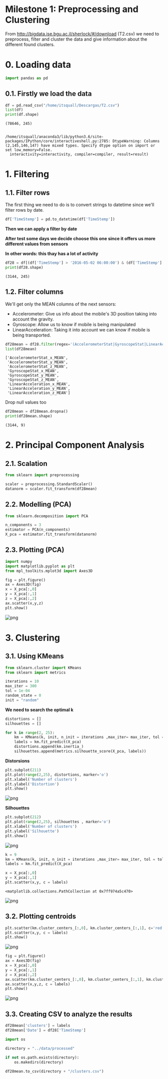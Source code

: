 # Milestone 1: Preprocessing and Clustering

From http://bigdata.ise.bgu.ac.il/sherlock/#/download (T2.csv) we need to preprocess, filter and cluster the data and give information about the different found clusters.

# 0. Loading data


```python
import pandas as pd
```

## 0.1. Firstly we load the data


```python
df = pd.read_csv("/home/itsquall/Descargas/T2.csv")
list(df)
print(df.shape)
```

    (78646, 245)


    /home/itsquall/anaconda3/lib/python3.6/site-packages/IPython/core/interactiveshell.py:2785: DtypeWarning: Columns (2,145,146,147) have mixed types. Specify dtype option on import or set low_memory=False.
      interactivity=interactivity, compiler=compiler, result=result)


# 1. Filtering

## 1.1. Filter rows

The first thing we need to do is to convert strings to datetime since we'll filter rows by date.


```python
df['TimeStemp'] = pd.to_datetime(df['TimeStemp'])
```

**Then we can apply a filter by date**

**After test some days we decide choose this one since it offers us more different values from sensors**

**In other words: this thay has a lot of activity**


```python
df28 = df[(df['TimeStemp'] > '2016-05-02 06:00:00') & (df['TimeStemp'] <= '2016-05-02 23:59:59')]
print(df28.shape)
```

    (3144, 245)


## 1.2. Filter columns

We'll get only the MEAN columns of the next sensors:

- Accelerometer: Give us info about the mobile's 3D position taking into account the gravity.
- Gyroscope: Allow us to know if mobile is being manipulated
- LinearAcceleration: Taking it into account we can know if mobile is being transported.


```python
df28mean = df28.filter(regex='(AccelerometerStat|GyroscopeStat|LinearAcceleration).*_MEAN$', axis=1)
list(df28mean)
```




    ['AccelerometerStat_x_MEAN',
     'AccelerometerStat_y_MEAN',
     'AccelerometerStat_z_MEAN',
     'GyroscopeStat_x_MEAN',
     'GyroscopeStat_y_MEAN',
     'GyroscopeStat_z_MEAN',
     'LinearAcceleration_x_MEAN',
     'LinearAcceleration_y_MEAN',
     'LinearAcceleration_z_MEAN']



Drop null values too


```python
df28mean = df28mean.dropna()
print(df28mean.shape)
```

    (3144, 9)


# 2. Principal Component Analysis
## 2.1. Scalation


```python
from sklearn import preprocessing

scaler = preprocessing.StandardScaler()
datanorm = scaler.fit_transform(df28mean)
```

## 2.2. Modelling (PCA)


```python
from sklearn.decomposition import PCA

n_components = 3
estimator = PCA(n_components)
X_pca = estimator.fit_transform(datanorm)
```

## 2.3. Plotting (PCA)


```python
import numpy
import matplotlib.pyplot as plt
from mpl_toolkits.mplot3d import Axes3D

fig = plt.figure()
ax = Axes3D(fig)
x = X_pca[:,0]
y = X_pca[:,1]
z = X_pca[:,2]
ax.scatter(x,y,z)
plt.show()
```


![png](output_17_0.png)


# 3. Clustering

## 3.1. Using KMeans


```python
from sklearn.cluster import KMeans
from sklearn import metrics

iterations = 10
max_iter = 300 
tol = 1e-04 
random_state = 0
init = "random"
```

**We need to search the optimal k**


```python
distortions = []
silhouettes = []

for k in range(2, 25):
    km = KMeans(k, init, n_init = iterations ,max_iter= max_iter, tol = tol,random_state = random_state)
    labels = km.fit_predict(X_pca)
    distortions.append(km.inertia_)
    silhouettes.append(metrics.silhouette_score(X_pca, labels))
```

**Distorsions**


```python
plt.subplot(211)
plt.plot(range(2,25), distortions, marker='o')
plt.xlabel('Number of clusters')
plt.ylabel('Distortion')
plt.show()
```


![png](output_23_0.png)


**Silhouettes**


```python
plt.subplot(212)
plt.plot(range(2,25), silhouettes , marker='o')
plt.xlabel('Number of clusters')
plt.ylabel('Silhouette')
plt.show()
```


![png](output_25_0.png)



```python
k = 9
km = KMeans(k, init, n_init = iterations ,max_iter= max_iter, tol = tol,random_state = random_state)
labels = km.fit_predict(X_pca)
```


```python
x = X_pca[:,0]
y = X_pca[:,1]
plt.scatter(x,y, c = labels)
```




    <matplotlib.collections.PathCollection at 0x7ff974a5c470>




![png](output_27_1.png)


## 3.2. Plotting centroids


```python
plt.scatter(km.cluster_centers_[:,0], km.cluster_centers_[:,1], c='red',s=100)
plt.scatter(x,y, c = labels)
plt.show()
```


![png](output_29_0.png)



```python
fig = plt.figure()
ax = Axes3D(fig)
x = X_pca[:,0]
y = X_pca[:,1]
z = X_pca[:,2]
ax.scatter(km.cluster_centers_[:,0], km.cluster_centers_[:,1], km.cluster_centers_[:,2], c='red',s=200)
ax.scatter(x,y,z, c = labels)
plt.show()
```


![png](output_30_0.png)


## 3.3. Creating CSV to analyze the results


```python
df28mean['clusters'] = labels
df28mean['Date'] = df28['TimeStemp']
```


```python
import os

directory = "../data/processed"

if not os.path.exists(directory):
    os.makedirs(directory)
    
df28mean.to_csv(directory + "/clusters.csv")
```
